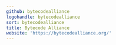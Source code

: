 ```yaml
---
github: bytecodealliance
logohandle: bytecodealliance
sort: bytecodealliance
title: Bytecode Alliance
website: 'https://bytecodealliance.org/'
---
```

